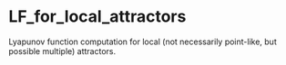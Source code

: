 # LF_for_local_attractors
Lyapunov function computation for local (not necessarily point-like, but possible multiple) attractors.
